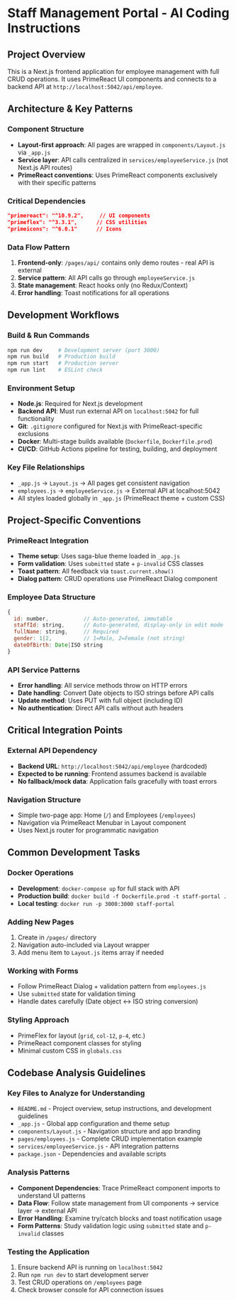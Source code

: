 # Staff Management Portal - AI Coding Instructions

## Project Overview
This is a Next.js frontend application for employee management with full CRUD operations. It uses PrimeReact UI components and connects to a backend API at `http://localhost:5042/api/employee`.

## Architecture & Key Patterns

### Component Structure
- **Layout-first approach**: All pages are wrapped in `components/Layout.js` via `_app.js`
- **Service layer**: API calls centralized in `services/employeeService.js` (not Next.js API routes)
- **PrimeReact conventions**: Uses PrimeReact components exclusively with their specific patterns

### Critical Dependencies
```json
"primereact": "^10.9.2",     // UI components
"primeflex": "^3.3.1",      // CSS utilities
"primeicons": "^6.0.1"      // Icons
```

### Data Flow Pattern
1. **Frontend-only**: `/pages/api/` contains only demo routes - real API is external
2. **Service pattern**: All API calls go through `employeeService.js` 
3. **State management**: React hooks only (no Redux/Context)
4. **Error handling**: Toast notifications for all operations

## Development Workflows

### Build & Run Commands
```bash
npm run dev     # Development server (port 3000)
npm run build   # Production build
npm run start   # Production server
npm run lint    # ESLint check
```

### Environment Setup
- **Node.js**: Required for Next.js development
- **Backend API**: Must run external API on `localhost:5042` for full functionality
- **Git**: `.gitignore` configured for Next.js with PrimeReact-specific exclusions
- **Docker**: Multi-stage builds available (`Dockerfile`, `Dockerfile.prod`)
- **CI/CD**: GitHub Actions pipeline for testing, building, and deployment

### Key File Relationships
- `_app.js` → `Layout.js` → All pages get consistent navigation
- `employees.js` → `employeeService.js` → External API at localhost:5042
- All styles loaded globally in `_app.js` (PrimeReact theme + custom CSS)

## Project-Specific Conventions

### PrimeReact Integration
- **Theme setup**: Uses saga-blue theme loaded in `_app.js`
- **Form validation**: Uses `submitted` state + `p-invalid` CSS classes
- **Toast pattern**: All feedback via `toast.current.show()`
- **Dialog pattern**: CRUD operations use PrimeReact Dialog component

### Employee Data Structure
```javascript
{
  id: number,           // Auto-generated, immutable
  staffId: string,      // Auto-generated, display-only in edit mode  
  fullName: string,     // Required
  gender: 1|2,          // 1=Male, 2=Female (not string)
  dateOfBirth: Date|ISO string
}
```

### API Service Patterns
- **Error handling**: All service methods throw on HTTP errors
- **Date handling**: Convert Date objects to ISO strings before API calls
- **Update method**: Uses PUT with full object (including ID)
- **No authentication**: Direct API calls without auth headers

## Critical Integration Points

### External API Dependency
- **Backend URL**: `http://localhost:5042/api/employee` (hardcoded)
- **Expected to be running**: Frontend assumes backend is available
- **No fallback/mock data**: Application fails gracefully with toast errors

### Navigation Structure
- Simple two-page app: Home (`/`) and Employees (`/employees`)
- Navigation via PrimeReact Menubar in Layout component
- Uses Next.js router for programmatic navigation

## Common Development Tasks

### Docker Operations
- **Development**: `docker-compose up` for full stack with API
- **Production build**: `docker build -f Dockerfile.prod -t staff-portal .`
- **Local testing**: `docker run -p 3000:3000 staff-portal`

### Adding New Pages
1. Create in `/pages/` directory
2. Navigation auto-included via Layout wrapper
3. Add menu item to `Layout.js` items array if needed

### Working with Forms
- Follow PrimeReact Dialog + validation pattern from `employees.js`
- Use `submitted` state for validation timing
- Handle dates carefully (Date object ↔ ISO string conversion)

### Styling Approach
- PrimeFlex for layout (`grid`, `col-12`, `p-4`, etc.)
- PrimeReact component classes for styling
- Minimal custom CSS in `globals.css`

## Codebase Analysis Guidelines

### Key Files to Analyze for Understanding
- `README.md` - Project overview, setup instructions, and development guidelines
- `_app.js` - Global app configuration and theme setup
- `components/Layout.js` - Navigation structure and app branding
- `pages/employees.js` - Complete CRUD implementation example
- `services/employeeService.js` - API integration patterns
- `package.json` - Dependencies and available scripts

### Analysis Patterns
- **Component Dependencies**: Trace PrimeReact component imports to understand UI patterns
- **Data Flow**: Follow state management from UI components → service layer → external API
- **Error Handling**: Examine try/catch blocks and toast notification usage
- **Form Patterns**: Study validation logic using `submitted` state and `p-invalid` classes

### Testing the Application
1. Ensure backend API is running on `localhost:5042`
2. Run `npm run dev` to start development server
3. Test CRUD operations on `/employees` page
4. Check browser console for API connection issues
